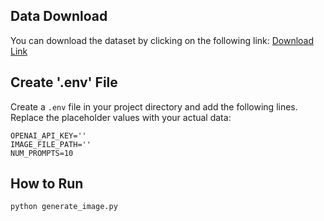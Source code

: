## Data Download

You can download the dataset by clicking on the following link:
[Download Link](https://huggingface.co/datasets/poloclub/diffusiondb/resolve/main/images/part-000001.zip?download=true)

## Create '.env' File

Create a `.env` file in your project directory and add the following lines. Replace the placeholder values with your actual data:

```plaintext
OPENAI_API_KEY=''
IMAGE_FILE_PATH=''
NUM_PROMPTS=10
```

## How to Run

```bash
python generate_image.py
```